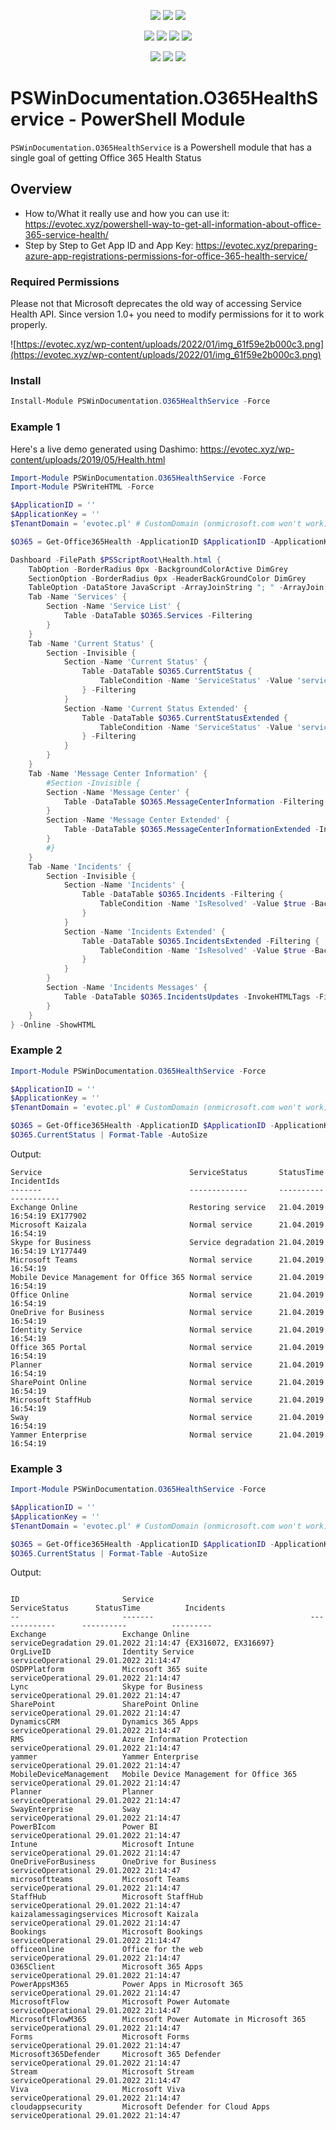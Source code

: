 ﻿<center>

<p align="center">
  <a href="https://www.powershellgallery.com/packages/PSWinDocumentation.O365HealthService"><img src="https://img.shields.io/powershellgallery/v/PSWinDocumentation.O365HealthService.svg"></a>
  <a href="https://www.powershellgallery.com/packages/PSWinDocumentation.O365HealthService"><img src="https://img.shields.io/powershellgallery/vpre/PSWinDocumentation.O365HealthService.svg?label=powershell%20gallery%20preview&colorB=yellow"></a>
  <a href="https://github.com/EvotecIT/PSWinDocumentation.O365HealthService"><img src="https://img.shields.io/github/license/EvotecIT/PSWinDocumentation.O365HealthService.svg"></a>
</p>

<p align="center">
  <a href="https://www.powershellgallery.com/packages/PSWinDocumentation.O365HealthService"><img src="https://img.shields.io/powershellgallery/p/PSWinDocumentation.O365HealthService.svg"></a>
  <a href="https://github.com/EvotecIT/PSWinDocumentation.O365HealthService"><img src="https://img.shields.io/github/languages/top/evotecit/PSWinDocumentation.O365HealthService.svg"></a>
  <a href="https://github.com/EvotecIT/PSWinDocumentation.O365HealthService"><img src="https://img.shields.io/github/languages/code-size/evotecit/PSWinDocumentation.O365HealthService.svg"></a>
  <a href="https://github.com/EvotecIT/PSWinDocumentation.O365HealthService"><img src="https://img.shields.io/powershellgallery/dt/PSWinDocumentation.O365HealthService.svg"></a>
</p>

<p align="center">
  <a href="https://twitter.com/PrzemyslawKlys"><img src="https://img.shields.io/twitter/follow/PrzemyslawKlys.svg?label=Twitter%20%40PrzemyslawKlys&style=social"></a>
  <a href="https://evotec.xyz/hub"><img src="https://img.shields.io/badge/Blog-evotec.xyz-2A6496.svg"></a>
  <a href="https://www.linkedin.com/in/pklys"><img src="https://img.shields.io/badge/LinkedIn-pklys-0077B5.svg?logo=LinkedIn"></a>
</p>

</center>

# PSWinDocumentation.O365HealthService - PowerShell Module

`PSWinDocumentation.O365HealthService` is a Powershell module that has a single goal of getting Office 365 Health Status

## Overview

- How to/What it really use and how you can use it: https://evotec.xyz/powershell-way-to-get-all-information-about-office-365-service-health/
- Step by Step to Get App ID and App Key: https://evotec.xyz/preparing-azure-app-registrations-permissions-for-office-365-health-service/

### Required Permissions

Please not that Microsoft deprecates the old way of accessing Service Health API. Since version 1.0+ you need to modify permissions for it to work properly.

![https://evotec.xyz/wp-content/uploads/2022/01/img_61f59e2b000c3.png](https://evotec.xyz/wp-content/uploads/2022/01/img_61f59e2b000c3.png)

### Install

```powershell
Install-Module PSWinDocumentation.O365HealthService -Force
```


### Example 1

Here's a live demo generated using Dashimo: https://evotec.xyz/wp-content/uploads/2019/05/Health.html

```powershell
Import-Module PSWinDocumentation.O365HealthService -Force
Import-Module PSWriteHTML -Force

$ApplicationID = ''
$ApplicationKey = ''
$TenantDomain = 'evotec.pl' # CustomDomain (onmicrosoft.com won't work), alternatively you can use DirectoryID

$O365 = Get-Office365Health -ApplicationID $ApplicationID -ApplicationKey $ApplicationKey -TenantDomain $TenantDomain -Verbose

Dashboard -FilePath $PSScriptRoot\Health.html {
    TabOption -BorderRadius 0px -BackgroundColorActive DimGrey
    SectionOption -BorderRadius 0px -HeaderBackGroundColor DimGrey
    TableOption -DataStore JavaScript -ArrayJoinString "; " -ArrayJoin -BoolAsString
    Tab -Name 'Services' {
        Section -Name 'Service List' {
            Table -DataTable $O365.Services -Filtering
        }
    }
    Tab -Name 'Current Status' {
        Section -Invisible {
            Section -Name 'Current Status' {
                Table -DataTable $O365.CurrentStatus {
                    TableCondition -Name 'ServiceStatus' -Value 'serviceOperational' -BackgroundColor MintGreen -FailBackgroundColor Salmon
                } -Filtering
            }
            Section -Name 'Current Status Extended' {
                Table -DataTable $O365.CurrentStatusExtended {
                    TableCondition -Name 'ServiceStatus' -Value 'serviceOperational' -BackgroundColor MintGreen -FailBackgroundColor Salmon
                } -Filtering
            }
        }
    }
    Tab -Name 'Message Center Information' {
        #Section -Invisible {
        Section -Name 'Message Center' {
            Table -DataTable $O365.MessageCenterInformation -Filtering
        }
        Section -Name 'Message Center Extended' {
            Table -DataTable $O365.MessageCenterInformationExtended -InvokeHTMLTags -Filtering
        }
        #}
    }
    Tab -Name 'Incidents' {
        Section -Invisible {
            Section -Name 'Incidents' {
                Table -DataTable $O365.Incidents -Filtering {
                    TableCondition -Name 'IsResolved' -Value $true -BackgroundColor MintGreen -FailBackgroundColor Salmon -ComparisonType bool
                }
            }
            Section -Name 'Incidents Extended' {
                Table -DataTable $O365.IncidentsExtended -Filtering {
                    TableCondition -Name 'IsResolved' -Value $true -BackgroundColor MintGreen -FailBackgroundColor Salmon -ComparisonType bool
                }
            }
        }
        Section -Name 'Incidents Messages' {
            Table -DataTable $O365.IncidentsUpdates -InvokeHTMLTags -Filtering
        }
    }
} -Online -ShowHTML
```

### Example 2

``` PowerShell
Import-Module PSWinDocumentation.O365HealthService -Force

$ApplicationID = ''
$ApplicationKey = ''
$TenantDomain = 'evotec.pl' # CustomDomain (onmicrosoft.com won't work), alternatively you can use DirectoryID

$O365 = Get-Office365Health -ApplicationID $ApplicationID -ApplicationKey $ApplicationKey -TenantDomain $TenantDomain -Verbose
$O365.CurrentStatus | Format-Table -AutoSize

```

Output:

```
Service                                 ServiceStatus       StatusTime          IncidentIds
-------                                 -------------       ----------          -----------
Exchange Online                         Restoring service   21.04.2019 16:54:19 EX177902
Microsoft Kaizala                       Normal service      21.04.2019 16:54:19
Skype for Business                      Service degradation 21.04.2019 16:54:19 LY177449
Microsoft Teams                         Normal service      21.04.2019 16:54:19
Mobile Device Management for Office 365 Normal service      21.04.2019 16:54:19
Office Online                           Normal service      21.04.2019 16:54:19
OneDrive for Business                   Normal service      21.04.2019 16:54:19
Identity Service                        Normal service      21.04.2019 16:54:19
Office 365 Portal                       Normal service      21.04.2019 16:54:19
Planner                                 Normal service      21.04.2019 16:54:19
SharePoint Online                       Normal service      21.04.2019 16:54:19
Microsoft StaffHub                      Normal service      21.04.2019 16:54:19
Sway                                    Normal service      21.04.2019 16:54:19
Yammer Enterprise                       Normal service      21.04.2019 16:54:19
```

### Example 3


``` PowerShell
Import-Module PSWinDocumentation.O365HealthService -Force

$ApplicationID = ''
$ApplicationKey = ''
$TenantDomain = 'evotec.pl' # CustomDomain (onmicrosoft.com won't work), alternatively you can use DirectoryID

$O365 = Get-Office365Health -ApplicationID $ApplicationID -ApplicationKey $ApplicationKey -TenantDomain $TenantDomain -Verbose
$O365.CurrentStatus | Format-Table -AutoSize

```

Output:

```

ID                       Service                                   ServiceStatus      StatusTime          Incidents
--                       -------                                   -------------      ----------          ---------
Exchange                 Exchange Online                           serviceDegradation 29.01.2022 21:14:47 {EX316072, EX316697}
OrgLiveID                Identity Service                          serviceOperational 29.01.2022 21:14:47
OSDPPlatform             Microsoft 365 suite                       serviceOperational 29.01.2022 21:14:47
Lync                     Skype for Business                        serviceOperational 29.01.2022 21:14:47
SharePoint               SharePoint Online                         serviceOperational 29.01.2022 21:14:47
DynamicsCRM              Dynamics 365 Apps                         serviceOperational 29.01.2022 21:14:47
RMS                      Azure Information Protection              serviceOperational 29.01.2022 21:14:47
yammer                   Yammer Enterprise                         serviceOperational 29.01.2022 21:14:47
MobileDeviceManagement   Mobile Device Management for Office 365   serviceOperational 29.01.2022 21:14:47
Planner                  Planner                                   serviceOperational 29.01.2022 21:14:47
SwayEnterprise           Sway                                      serviceOperational 29.01.2022 21:14:47
PowerBIcom               Power BI                                  serviceOperational 29.01.2022 21:14:47
Intune                   Microsoft Intune                          serviceOperational 29.01.2022 21:14:47
OneDriveForBusiness      OneDrive for Business                     serviceOperational 29.01.2022 21:14:47
microsoftteams           Microsoft Teams                           serviceOperational 29.01.2022 21:14:47
StaffHub                 Microsoft StaffHub                        serviceOperational 29.01.2022 21:14:47
kaizalamessagingservices Microsoft Kaizala                         serviceOperational 29.01.2022 21:14:47
Bookings                 Microsoft Bookings                        serviceOperational 29.01.2022 21:14:47
officeonline             Office for the web                        serviceOperational 29.01.2022 21:14:47
O365Client               Microsoft 365 Apps                        serviceOperational 29.01.2022 21:14:47
PowerAppsM365            Power Apps in Microsoft 365               serviceOperational 29.01.2022 21:14:47
MicrosoftFlow            Microsoft Power Automate                  serviceOperational 29.01.2022 21:14:47
MicrosoftFlowM365        Microsoft Power Automate in Microsoft 365 serviceOperational 29.01.2022 21:14:47
Forms                    Microsoft Forms                           serviceOperational 29.01.2022 21:14:47
Microsoft365Defender     Microsoft 365 Defender                    serviceOperational 29.01.2022 21:14:47
Stream                   Microsoft Stream                          serviceOperational 29.01.2022 21:14:47
Viva                     Microsoft Viva                            serviceOperational 29.01.2022 21:14:47
cloudappsecurity         Microsoft Defender for Cloud Apps         serviceOperational 29.01.2022 21:14:47
```
